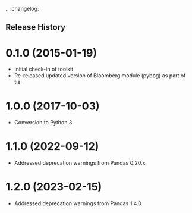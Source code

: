 .. :changelog:

## Release History

0.1.0 (2015-01-19)
==================

* Initial check-in of toolkit
* Re-released updated version of Bloomberg module (pybbg) as part of tia

1.0.0 (2017-10-03)
==================

* Conversion to Python 3

1.1.0 (2022-09-12)
==================

* Addressed deprecation warnings from Pandas 0.20.x

1.2.0 (2023-02-15)
==================

* Addressed deprecation warnings from Pandas 1.4.0
